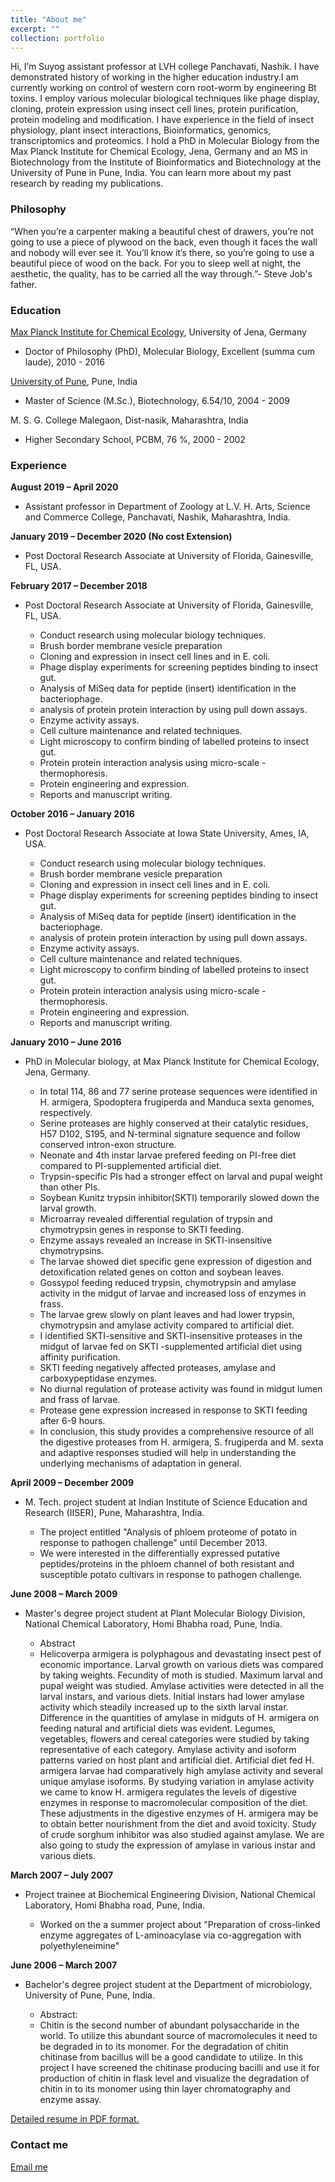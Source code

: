 ```yaml
---
title: "About me"
excerpt: ""
collection: portfolio
---
```

<p class="introduction">Hi, I’m Suyog assistant professor at LVH college Panchavati, Nashik. I have demonstrated history of working in the higher education industry.I am currently working on control of western corn root-worm by engineering Bt toxins. I employ various molecular biological techniques like phage display, cloning, protein expression using insect cell lines, protein purification, protein modeling and modification. I have experience in the field of insect physiology, plant insect interactions, Bioinformatics, genomics, transcriptomics and proteomics. I hold a PhD in Molecular Biology from the Max Planck Institute for Chemical Ecology, Jena, Germany and an MS in Biotechnology from the Institute of Bioinformatics and Biotechnology at the University of Pune in Pune, India. You can learn more about my past research by reading my publications.

### Philosophy

“When you’re a carpenter making a beautiful chest of drawers, you’re not going to use a piece of plywood on the back, even though it faces the wall and nobody will ever see it. You’ll know it’s there, so you’re going to use a beautiful piece of wood on the back. For you to sleep well at night, the aesthetic, the quality, has to be carried all the way through.”- Steve Job's father.

### Education


<a href="https://www.ice.mpg.de/ext/index.php?id=hopa&pers=suku4729">Max Planck Institute for Chemical Ecology</a>, University of Jena, Germany
* Doctor of Philosophy (PhD), Molecular Biology, Excellent (summa cum laude), 2010 - 2016

<a href="https://www.unipune.ac.in">University of Pune</a>, Pune, India    
* Master of Science (M.Sc.), Biotechnology, 6.54/10, 2004 - 2009

M. S. G. College Malegaon, Dist-nasik, Maharashtra, India
* Higher Secondary School, PCBM, 76 %, 2000 - 2002

### Experience

**August 2019 – April 2020**
* Assistant professor in Department of Zoology at L.V. H. Arts, Science and Commerce College, Panchavati, Nashik, Maharashtra, India.

**January 2019 – December 2020 (No cost Extension)**
* Post Doctoral Research Associate at University of Florida, Gainesville, FL, USA.

**February 2017 – December 2018**
* Post Doctoral Research Associate at University of Florida, Gainesville, FL, USA.

   * Conduct research using molecular biology techniques.
  *	Brush border membrane vesicle preparation
  *	Cloning and expression in insect cell lines and in E. coli.
  * Phage display experiments for screening peptides binding to insect gut.
  * Analysis of MiSeq data for peptide (insert) identification in the bacteriophage.
  * analysis of protein protein interaction by using pull down assays.
  *	Enzyme activity assays.
  *	Cell culture maintenance and related techniques.
  *	Light microscopy to confirm binding of labelled proteins to insect gut.
  *	Protein protein interaction analysis using micro-scale -thermophoresis.
  *	Protein engineering and expression.
  *	Reports and manuscript writing.

**October 2016 – January 2016**
* Post Doctoral Research Associate at Iowa State University, Ames, IA, USA.

  * Conduct research using molecular biology techniques.
  *	Brush border membrane vesicle preparation
  *	Cloning and expression in insect cell lines and in E. coli.
  * Phage display experiments for screening peptides binding to insect gut.
  * Analysis of MiSeq data for peptide (insert) identification in the bacteriophage.
  * analysis of protein protein interaction by using pull down assays.
  *	Enzyme activity assays.
  *	Cell culture maintenance and related techniques.
  *	Light microscopy to confirm binding of labelled proteins to insect gut.
  *	Protein protein interaction analysis using micro-scale -thermophoresis.
  *	Protein engineering and expression.
  *	Reports and manuscript writing.


**January 2010 – June 2016**
* PhD in Molecular biology, at Max Planck Institute for Chemical Ecology, Jena, Germany.

  * In total 114, 86 and 77 serine protease sequences were identified in H. armigera, Spodoptera frugiperda and Manduca sexta genomes, respectively.
  * Serine proteases are highly conserved at their catalytic residues, H57 D102, S195, and N-terminal signature sequence and follow conserved intron-exon structure.
  * Neonate and 4th instar larvae prefered feeding on PI-free diet compared to PI-supplemented artificial diet.
  * Trypsin-specific PIs had a stronger effect on larval and pupal weight than other PIs.
  * Soybean Kunitz trypsin inhibitor(SKTI) temporarily slowed down the larval growth.
  * Microarray revealed differential regulation of trypsin and chymotrypsin genes in response to SKTI feeding.
  * Enzyme assays revealed an increase in SKTI-insensitive chymotrypsins.
  * The larvae showed diet specific gene expression of digestion and detoxification related genes on cotton and soybean leaves.
  * Gossypol feeding reduced trypsin, chymotrypsin and amylase activity in the midgut of larvae and increased loss of enzymes in frass.
  * The larvae grew slowly on plant leaves and had lower trypsin, chymotrypsin and amylase activity compared to artificial diet.
  * I identified SKTI-sensitive and SKTI-insensitive proteases in the midgut of larvae fed on SKTI -supplemented artificial diet using affinity purification.
  * SKTI feeding negatively affected proteases, amylase and carboxypeptidase enzymes.
  * No diurnal regulation of protease activity was found in midgut lumen and frass of larvae.
  * Protease gene expression increased in response to SKTI feeding after 6-9 hours.
  * In conclusion, this study provides a comprehensive resource of all the digestive proteases from H. armigera, S. frugiperda and M. sexta and adaptive responses studied will help in understanding the underlying mechanisms of adaptation in general.

**April 2009 – December 2009**
* M. Tech. project student at Indian Institute of Science Education and Research (IISER), Pune, Maharashtra, India.

  * The project entitled "Analysis of phloem proteome of potato in response to pathogen challenge" until December 2013.
  * We were interested in the differentially expressed putative peptides/proteins in the phloem channel of both resistant and susceptible potato cultivars in response to pathogen challenge.

**June 2008 – March 2009**
* Master's degree project student at Plant Molecular Biology Division, National Chemical Laboratory, Homi Bhabha road, Pune, India.

  * Abstract
  * Helicoverpa armigera is polyphagous and devastating insect pest of economic importance. Larval growth on various diets was compared by taking weights. Fecundity of moth is studied. Maximum larval and pupal weight was studied. Amylase activities were detected in all the larval instars, and various diets. Initial instars had lower amylase activity which steadily increased up to the sixth larval instar. Difference in the quantities of amylase in midguts of H. armigera on feeding natural and artificial diets was evident. Legumes, vegetables, flowers and cereal categories were studied by taking representative of each category. Amylase activity and isoform patterns varied on host plant and artificial diet. Artificial diet fed H. armigera larvae had comparatively high amylase activity and several unique amylase isoforms. By studying variation in amylase activity we came to know H. armigera regulates the levels of digestive enzymes in response to macromolecular composition of the diet. These adjustments in the digestive enzymes of H. armigera may be to obtain better nourishment from the diet and avoid toxicity. Study of crude sorghum inhibitor was also studied against amylase. We are also going to study the expression of amylase in various instar and various diets.


**March 2007 – July 2007**
* Project trainee at Biochemical Engineering Division, National Chemical Laboratory, Homi Bhabha road, Pune, India.

  * Worked on the a summer project about "Preparation of cross-linked enzyme aggregates of L-aminoacylase via co-aggregation with polyethyleneimine"

**June 2006 – March 2007**
* Bachelor's degree project student at the Department of microbiology, University of Pune, Pune, India.

  * Abstract:
  * Chitin is the second number of abundant polysaccharide in the world. To utilize this abundant source of macromolecules it need to be degraded in to its monomer. For the degradation of chitin chitinase from bacillus will be a good candidate to utilize. In this project I have screened the chitinase producing bacilli and use it for production of chitin in flask level and visualize the degradation of chitin in to its monomer using thin layer chromatography and enzyme assay.

[Detailed resume in PDF format.](http://sskuwar.github.io/files/Suyog-Kuwar-Resume-2016-June-13.pdf)



### Contact me

[Email me](mailto:suyogkuwar@gmail.com)
